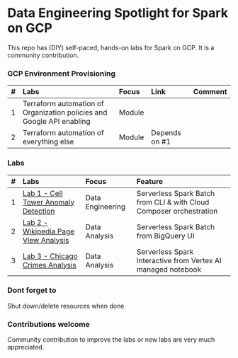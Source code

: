 # Data Engineering Spotlight for Spark on GCP

This repo has (DIY) self-paced, hands-on labs for Spark on GCP. It is a community contribution.

### GCP Environment Provisioning
| # | Labs | Focus | Link | Comment |
| -- | :--- | :--- | :--- | :--- | 
| 1 | Terraform automation of Organization policies and Google API enabling | Module | 
| 2 | Terraform automation of everything else | Module | Depends on #1 |


### Labs
| # | Labs | Focus | Feature |
| -- | :--- | :-- | :-- |
| 1 | [Lab 1 - Cell Tower Anomaly Detection](lab-01/README.md) | Data Engineering | Serverless Spark Batch from CLI & with Cloud Composer orchestration|
| 2 | [Lab 2 - Wikipedia Page View Analysis](lab-02/README.md) | Data Analysis | Serverless Spark Batch from BigQuery UI |
| 3 | [Lab 3 - Chicago Crimes Analysis](lab-03/README.md) | Data Analysis | Serverless Spark Interactive from Vertex AI managed notebook|

### Dont forget to 
Shut down/delete resources when done

### Contributions welcome

Community contribution to improve the labs or new labs are very much appreciated.
